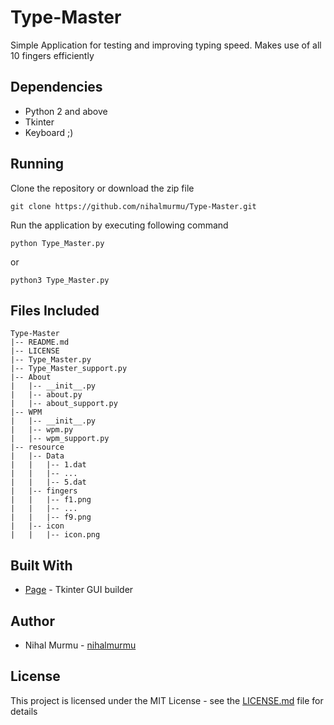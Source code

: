 # Type-Master
Simple Application for testing and improving typing speed.
Makes use of all 10 fingers efficiently


## Dependencies

- Python 2 and above
- Tkinter
- Keyboard ;)

## Running
Clone the repository or download the zip file
```
git clone https://github.com/nihalmurmu/Type-Master.git
```

Run the application by executing following command
```
python Type_Master.py
```
or
```
python3 Type_Master.py
```

## Files Included
```
Type-Master
|-- README.md
|-- LICENSE
|-- Type_Master.py
|-- Type_Master_support.py
|-- About
|   |-- __init__.py
|   |-- about.py
|   |-- about_support.py
|-- WPM
|   |-- __init__.py
|   |-- wpm.py
|   |-- wpm_support.py
|-- resource
|   |-- Data
|   |   |-- 1.dat
|   |   |-- ...
|   |   |-- 5.dat
|   |-- fingers
|   |   |-- f1.png
|   |   |-- ...
|   |   |-- f9.png
|   |-- icon
|   |   |-- icon.png

```
## Built With
* [Page](https://sourceforge.net/projects/page/) - Tkinter GUI builder

## Author
* Nihal Murmu - [nihalmurmu](https://github.com/nihalmurmu)

## License

This project is licensed under the MIT License - see the [LICENSE.md](https://github.com/nihalmurmu/Type-Master/blob/master/LICENSE) file for details

